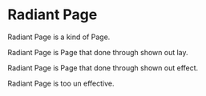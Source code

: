 # Radiant Page

Radiant Page is a kind of Page.

Radiant Page is Page that done through shown out lay.

Radiant Page is Page that done through shown out effect.

Radiant Page is too un effective.